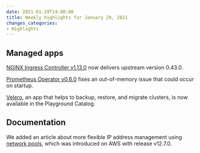 ```yaml
---
date: 2021-01-29T14:00:00
title: Weekly highlights for January 29, 2021
changes_categories:
- Highlights
---
```


## Managed apps

[NGINX Ingress Controller v1.13.0](https://docs.giantswarm.io/changes/managed-apps/nginx-ingress-controller-app/v1.13.0/) now delivers upstream version 0.43.0.

[Prometheus Operator v0.6.0](https://docs.giantswarm.io/changes/managed-apps/prometheus-operator-app/v0.6.0/) fixes an out-of-memory issue that could occur on startup.

[Velero](https://github.com/giantswarm/velero-app), an app that helps to backup, restore, and migrate clusters, is now available in the Playground Catalog.

## Documentation

We added an article about more flexible IP address management using [network pools](https://docs.giantswarm.io/basics/networkpools/), which was introduced on AWS with release v12.7.0.
